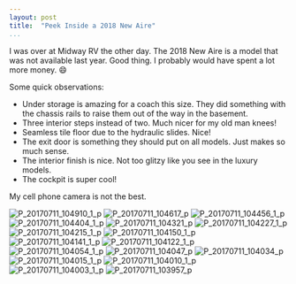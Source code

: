 ```yaml
---
layout: post  
title:  "Peek Inside a 2018 New Aire"  
...
```


I was over at Midway RV the other day. The 2018 New Aire is a model that was not available last year. Good thing. I probably would have spent a lot more money. :smile:

Some quick observations:

- Under storage is amazing for a coach this size. They did something with the chassis rails to raise them out of the way in the basement.
- Three interior steps instead of two. Much nicer for my old man knees!
- Seamless tile floor due to the hydraulic slides. Nice!
- The exit door is something they should put on all models. Just makes so much sense.
- The interior finish is nice. Not too glitzy like you see in the luxury models.
- The cockpit is super cool!

My cell phone camera is not the best.

![P_20170711_104910_1_p](http://i.imgur.com/HmEuSt9.jpg)
![P_20170711_104617_p](http://i.imgur.com/kflXlRe.jpg)
![P_20170711_104456_1_p](http://i.imgur.com/St0u4Nr.jpg)
![P_20170711_104404_1_p](http://i.imgur.com/oPliBcX.jpg)
![P_20170711_104321_p](http://i.imgur.com/ejzeBUK.jpg)
![P_20170711_104227_1_p](http://i.imgur.com/uFTX4Ie.jpg)
![P_20170711_104215_1_p](http://i.imgur.com/JFntfNX.jpg)
![P_20170711_104150_1_p](http://i.imgur.com/FCOp64C.jpg)
![P_20170711_104141_1_p](http://i.imgur.com/CECW5CH.jpg)
![P_20170711_104122_1_p](http://i.imgur.com/YQyoRz5.jpg)
![P_20170711_104054_1_p](http://i.imgur.com/tgzKMCX.jpg)
![P_20170711_104047_p](http://i.imgur.com/s1BuUyJ.jpg)
![P_20170711_104034_p](http://i.imgur.com/UQEL1AD.jpg)
![P_20170711_104015_1_p](http://i.imgur.com/NYuWLy3.jpg)
![P_20170711_104010_1_p](http://i.imgur.com/lHgSrQq.jpg)
![P_20170711_104003_1_p](http://i.imgur.com/XSY9Clf.jpg)
![P_20170711_103957_p](http://i.imgur.com/1SJ7S50.jpg)
